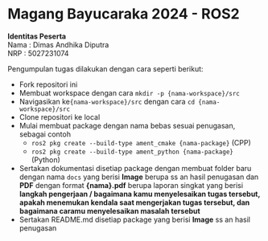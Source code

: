 
# Magang Bayucaraka 2024 - ROS2

**Identitas Peserta**\
Nama    : Dimas Andhika Diputra\
NRP     : 5027231074

Pengumpulan tugas dilakukan dengan cara seperti berikut:

- Fork repositori ini
- Membuat workspace dengan cara ```mkdir -p {nama-workspace}/src```
- Navigasikan ke```{nama-workspace}/src``` dengan cara ```cd {nama-workspace}/src```
- Clone repositori ke local
-  Mulai membuat package dengan nama bebas sesuai penugasan, sebagai contoh
    - ```ros2 pkg create --build-type ament_cmake {nama-package}``` (CPP)
    - ```ros2 pkg create --build-type ament_python {nama-package}``` (Python)
- Sertakan dokumentasi disetiap package dengan membuat folder baru dengan nama ```docs``` yang berisi **Image** berupa ss an hasil penugasan dan **PDF** dengan format **{nama}.pdf** berupa laporan singkat yang berisi **langkah pengerjaan / bagaimana kamu menyelesaikan tugas tersebut, apakah menemukan kendala saat mengerjakan tugas tersebut, dan bagaimana caramu menyelesaikan masalah tersebut** 
- Sertakan README.md disetiap package yang berisi **Image** ss an hasil penugasan
